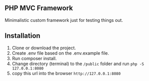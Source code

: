 ## PHP MVC Framework
Minimalistic custom framework just for testing things out.

## Installation
1. Clone or download the project.
2. Create .env file based on the .env.example file.
3. Run composer install.
4. Change directory (terminal) to the `/public` folder and run `php -S 127.0.0.1:8080`
5. copy this url into the browser `http://127.0.0.1:8080`
